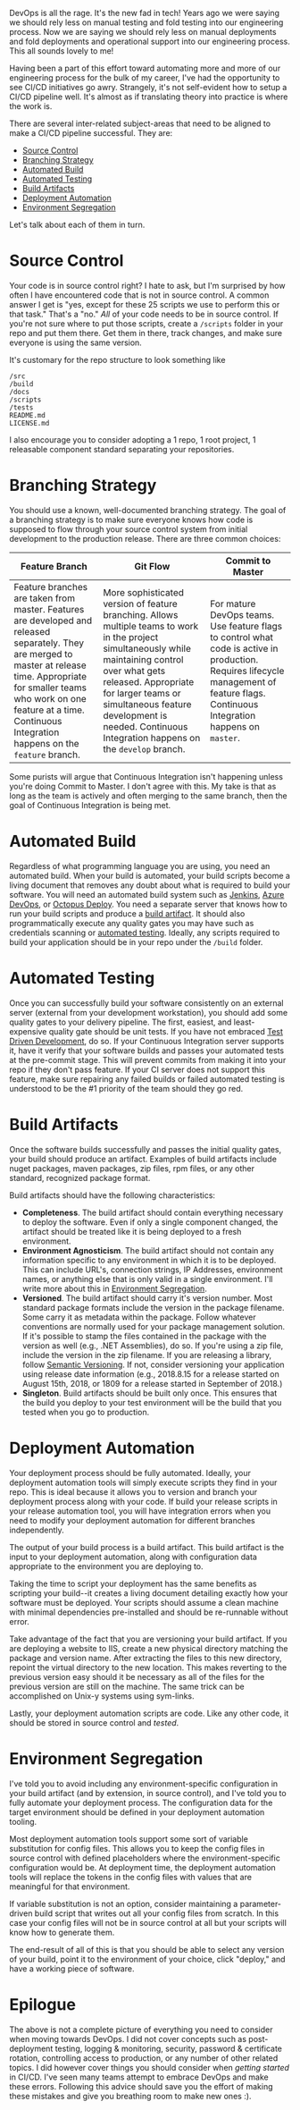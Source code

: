 DevOps is all the rage. It's the new fad in tech! Years ago we were saying we should rely less on manual testing and fold testing into our engineering process. Now we are saying we should rely less on manual deployments and fold deployments and operational support into our engineering process. This all sounds lovely to me!

Having been a part of this effort toward automating more and more of our engineering process for the bulk of my career, I've had the opportunity to see CI/CD initiatives go awry. Strangely, it's not self-evident how to setup a CI/CD pipeline well. It's almost as if translating theory into practice is where the work is.

There are several inter-related subject-areas that need to be aligned to make a CI/CD pipeline successful. They are:

* [Source Control](#source-control)
* [Branching Strategy](#branching-strategy)
* [Automated Build](#automated-build)
* [Automated Testing](#automated-testing)
* [Build Artifacts](#build-artifacts)
* [Deployment Automation](#deployment-automation)
* [Environment Segregation](#environment-segregation)

Let's talk about each of them in turn.

# Source Control
Your code is in source control right? I hate to ask, but I'm surprised by how often I have encountered code that is not in source control. A common answer I get is "yes, except for these 25 scripts we use to perform this or that task." That's a "no." _All_ of your code needs to be in source control. If you're not sure where to put those scripts, create a `/scripts` folder in your repo and put them there. Get them in there, track changes, and make sure everyone is using the same version.

It's customary for the repo structure to look something like

    /src
    /build
    /docs
    /scripts
    /tests
    README.md
    LICENSE.md

I also encourage you to consider adopting a 1 repo, 1 root project, 1 releasable component standard separating your repositories.

# Branching Strategy
You should use a known, well-documented branching strategy. The goal of a branching strategy is to make sure everyone knows how code is supposed to flow through your source control system from initial development to the production release. There are three common choices:

| Feature Branch | Git Flow | Commit to Master |
| --- | --- | --- |
| Feature branches are taken from master. Features are developed and released separately. They are merged to master at release time. Appropriate for smaller teams who work on one feature at a time. Continuous Integration happens on the `feature` branch. | More sophisticated version of feature branching. Allows multiple teams to work in the project simultaneously while maintaining control over what gets released. Appropriate for larger teams or simultaneous feature development is needed. Continuous Integration happens on the `develop` branch. | For mature DevOps teams. Use feature flags to control what code is active in production. Requires lifecycle management of feature flags. Continuous Integration happens on `master`.|

Some purists will argue that Continuous Integration isn't happening unless you're doing Commit to Master. I don't agree with this. My take is that as long as the team is actively and often merging to the same branch, then the goal of Continuous Integration is being met.

# Automated Build
Regardless of what programming language you are using, you need an automated build. When your build is automated, your build scripts become a living document that removes any doubt about what is required to build your software. You will need an automated build system such as [Jenkins](1), [Azure DevOps](2), or [Octopus Deploy](3).  You need a separate server that knows how to run your build scripts and produce a [build artifact](#build-artifacts). It should also programmatically execute any quality gates you may have such as credentials scanning or [automated testing](#automated-testing). Ideally, any scripts required to build your application should be in your repo under the `/build` folder.

# Automated Testing
Once you can successfully build your software consistently on an external server (external from your development workstation), you should add some quality gates to your delivery pipeline. The first, easiest, and least-expensive quality gate should be unit tests. If you have not embraced [Test Driven Development](#tdd), do so. If your Continuous Integration server supports it, have it verify that your software builds and passes your automated tests at the pre-commit stage. This will prevent commits from making it into your repo if they don't pass feature. If your CI server does not support this feature, make sure repairing any failed builds or failed automated testing is understood to be the #1 priority of the team should they go red.

# Build Artifacts
Once the software builds successfully and passes the initial quality gates, your build should produce an artifact. Examples of build artifacts include nuget packages, maven packages, zip files, rpm files, or any other standard, recognized package format.

Build artifacts should have the following characteristics:

* **Completeness**. The build artifact should contain everything necessary to deploy the software. Even if only a single component changed, the artifact should be treated like it is being deployed to a fresh environment.
* **Environment Agnosticism**. The build artifact should not contain any information specific to any environment in which it is to be deployed. This can include URL's, connection strings, IP Addresses, environment names, or anything else that is only valid in a single environment. I'll write more about this in [Environment Segregation](#environment-segregation).
* **Versioned**. The build artifact should carry it's version number. Most standard package formats include the version in the package filename. Some carry it as metadata within the package. Follow whatever conventions are normally used for your package management solution. If it's possible to stamp the files contained in the package with the version as well (e.g., .NET Assemblies), do so. If you're using a zip file, include the version in the zip filename. If you are releasing a library, follow [Semantic Versioning](#3). If not, consider versioning your application using release date information (e.g., 2018.8.15 for a release started on August 15th, 2018, or 1809 for a release started in September of 2018.)
* **Singleton**. Build artifacts should be built only once. This ensures that the build you deploy to your test environment will be the build that you tested when you go to production.

# Deployment Automation
Your deployment process should be fully automated. Ideally, your deployment automation tools will simply execute scripts they find in your repo. This is ideal because it allows you to version and branch your deployment process along with your code. If build your release scripts in your release automation tool, you will have integration errors when you need to modify your deployment automation for different branches independently.

The output of your build process is a build artifact. This build artifact is the input to your deployment automation, along with configuration data appropriate to the environment you are deploying to.

Taking the time to script your deployment has the same benefits as scripting your build--it creates a living document detailing exactly how your software must be deployed. Your scripts should assume a clean machine with minimal dependencies pre-installed and should be re-runnable without error. 

Take advantage of the fact that you are versioning your build artifact. If you are deploying a website to IIS, create a new physical directory matching the package and version name. After extracting the files to this new directory, repoint the virtual directory to the new location. This makes reverting to the previous version easy should it be necessary as all of the files for the previous version are still on the machine. The same trick can be accomplished on Unix-y systems using sym-links.

Lastly, your deployment automation scripts are code. Like any other code, it should be stored in source control and _tested_. 

# Environment Segregation
I've told you to avoid including any environment-specific configuration in your build artifact (and by extension, in source control), and I've told you to fully automate your deployment process. The configuration data for the target environment should be defined in your deployment automation tooling. 

Most deployment automation tools support some sort of variable substitution for config files. This allows you to keep the config files in source control with defined placeholders where the environment-specific configuration would be. At deployment time, the deployment automation tools will replace the tokens in the config files with values that are meaningful for that environment.

If variable substitution is not an option, consider maintaining a parameter-driven build script that writes out all your config files from scratch. In this case your config files will not be in source control at all but your scripts will know how to generate them.

The end-result of all of this is that you should be able to select any version of your build, point it to the environment of your choice, click "deploy," and have a working piece of software.

# Epilogue
The above is not a complete picture of everything you need to consider when moving towards DevOps. I did not cover concepts such as post-deployment testing, logging & monitoring, security, password & certificate rotation, controlling access to production, or any number of other related topics. I did however cover things you should consider when _getting started_ in CI/CD.  I've seen many teams attempt to embrace DevOps and make these errors. Following this advice should save you the effort of making these mistakes and give you breathing room to make new ones :). 

